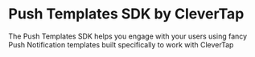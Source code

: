 # Push Templates SDK by CleverTap

The Push Templates SDK helps you engage with your users using fancy Push Notification templates built specifically to work with CleverTap

